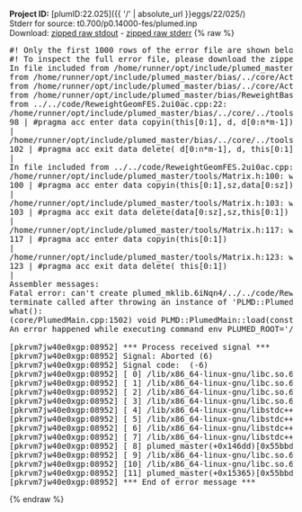 **Project ID:** [plumID:22.025]({{ '/' | absolute_url }}eggs/22/025/)  
Stderr for source:  t0.700/p0.14000-fes/plumed.inp   
Download: [zipped raw stdout](plumed.inp.plumed_master.stdout.txt.zip) - [zipped raw stderr](plumed.inp.plumed_master.stderr.txt.zip) 
{% raw %}
<pre>
#! Only the first 1000 rows of the error file are shown below
#! To inspect the full error file, please download the zipped raw stderr file above
In file included from /home/runner/opt/include/plumed_master/bias/../core/../tools/Tools.h:27,
from /home/runner/opt/include/plumed_master/bias/../core/Action.h:28,
from /home/runner/opt/include/plumed_master/bias/../core/ActionWithValue.h:25,
from /home/runner/opt/include/plumed_master/bias/ReweightBase.h:25,
from ../../code/ReweightGeomFES.2ui0ac.cpp:22:
/home/runner/opt/include/plumed_master/bias/../core/../tools/Tensor.h:98: warning: ignoring ‘#pragma acc enter’ [-Wunknown-pragmas]
98 | #pragma acc enter data copyin(this[0:1], d, d[0:n*m-1])
|
/home/runner/opt/include/plumed_master/bias/../core/../tools/Tensor.h:102: warning: ignoring ‘#pragma acc exit’ [-Wunknown-pragmas]
102 | #pragma acc exit data delete( d[0:n*m-1], d, this[0:1])
|
In file included from ../../code/ReweightGeomFES.2ui0ac.cpp:24:
/home/runner/opt/include/plumed_master/tools/Matrix.h:100: warning: ignoring ‘#pragma acc enter’ [-Wunknown-pragmas]
100 | #pragma acc enter data copyin(this[0:1],sz,data[0:sz])
|
/home/runner/opt/include/plumed_master/tools/Matrix.h:103: warning: ignoring ‘#pragma acc exit’ [-Wunknown-pragmas]
103 | #pragma acc exit data delete(data[0:sz],sz,this[0:1])
|
/home/runner/opt/include/plumed_master/tools/Matrix.h:117: warning: ignoring ‘#pragma acc enter’ [-Wunknown-pragmas]
117 | #pragma acc enter data copyin(this[0:1])
|
/home/runner/opt/include/plumed_master/tools/Matrix.h:123: warning: ignoring ‘#pragma acc exit’ [-Wunknown-pragmas]
123 | #pragma acc exit data delete( this[0:1])
|
Assembler messages:
Fatal error: can't create plumed_mklib.6iNqn4/../../code/ReweightGeomFES.o: No such file or directory
terminate called after throwing an instance of 'PLMD::Plumed::ExceptionError'
what():
(core/PlumedMain.cpp:1502) void PLMD::PlumedMain::load(const std::string&)
An error happened while executing command env PLUMED_ROOT='/home/runner/opt/lib/plumed_master' PLUMED_VERSION='2.11.0-dev' PLUMED_HTMLDIR='/home/runner/opt/share/doc/plumed_master' PLUMED_INCLUDEDIR='/home/runner/opt/include' PLUMED_PROGRAM_NAME='plumed_master' PLUMED_IS_INSTALLED='yes' "/home/runner/opt/lib/plumed_master"/scripts/mklib.sh -n -o ./../../code/ReweightGeomFES.2.11.0-dev.so ../../code/ReweightGeomFES.cpp

[pkrvm7jw40e0xgp:08952] *** Process received signal ***
[pkrvm7jw40e0xgp:08952] Signal: Aborted (6)
[pkrvm7jw40e0xgp:08952] Signal code:  (-6)
[pkrvm7jw40e0xgp:08952] [ 0] /lib/x86_64-linux-gnu/libc.so.6(+0x45330)[0x7f45f5245330]
[pkrvm7jw40e0xgp:08952] [ 1] /lib/x86_64-linux-gnu/libc.so.6(pthread_kill+0x11c)[0x7f45f529eb2c]
[pkrvm7jw40e0xgp:08952] [ 2] /lib/x86_64-linux-gnu/libc.so.6(gsignal+0x1e)[0x7f45f524527e]
[pkrvm7jw40e0xgp:08952] [ 3] /lib/x86_64-linux-gnu/libc.so.6(abort+0xdf)[0x7f45f52288ff]
[pkrvm7jw40e0xgp:08952] [ 4] /lib/x86_64-linux-gnu/libstdc++.so.6(+0xa5ff5)[0x7f45f56a5ff5]
[pkrvm7jw40e0xgp:08952] [ 5] /lib/x86_64-linux-gnu/libstdc++.so.6(+0xbb0da)[0x7f45f56bb0da]
[pkrvm7jw40e0xgp:08952] [ 6] /lib/x86_64-linux-gnu/libstdc++.so.6(_ZSt10unexpectedv+0x0)[0x7f45f56a5a55]
[pkrvm7jw40e0xgp:08952] [ 7] /lib/x86_64-linux-gnu/libstdc++.so.6(+0xa5a6f)[0x7f45f56a5a6f]
[pkrvm7jw40e0xgp:08952] [ 8] plumed_master(+0x146dd)[0x55bbdec516dd]
[pkrvm7jw40e0xgp:08952] [ 9] /lib/x86_64-linux-gnu/libc.so.6(+0x2a1ca)[0x7f45f522a1ca]
[pkrvm7jw40e0xgp:08952] [10] /lib/x86_64-linux-gnu/libc.so.6(__libc_start_main+0x8b)[0x7f45f522a28b]
[pkrvm7jw40e0xgp:08952] [11] plumed_master(+0x15365)[0x55bbdec52365]
[pkrvm7jw40e0xgp:08952] *** End of error message ***
</pre>
{% endraw %}

